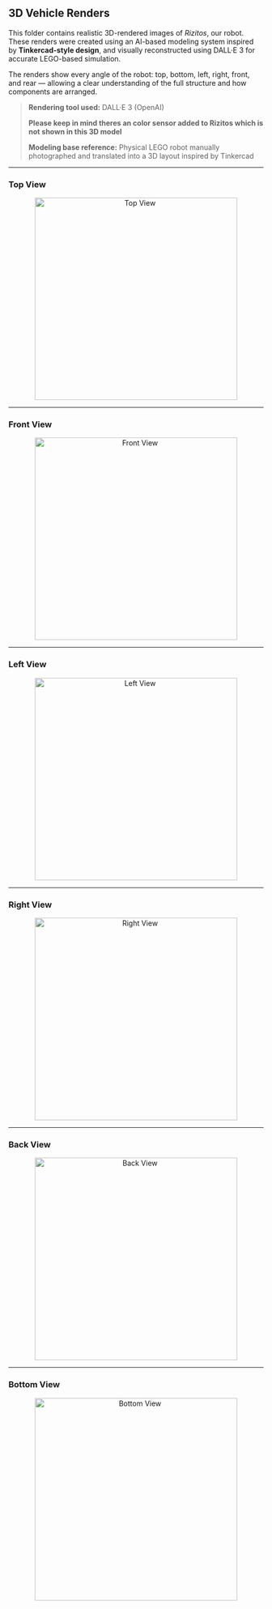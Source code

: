## 3D Vehicle Renders

This folder contains realistic 3D-rendered images of *Rizitos*, our robot. These renders were created using an AI-based modeling system inspired by **Tinkercad-style design**, and visually reconstructed using DALL·E 3 for accurate LEGO-based simulation.

The renders show every angle of the robot: top, bottom, left, right, front, and rear — allowing a clear understanding of the full structure and how components are arranged.

> **Rendering tool used:** DALL·E 3 (OpenAI)
> 
> **Please keep in mind theres an color sensor added to Rizitos which is not shown in this 3D model**
> 
> **Modeling base reference:** Physical LEGO robot manually photographed and translated into a 3D layout inspired by Tinkercad

---

###  Top View  
<div style="text-align: center;">
  <img src="https://github.com/csvprobotica/Team-Rizitos_2025./blob/main/models/v3D/top%203d.png" alt="Top View" width="400"/>
</div>

---

###  Front View  
<div style="text-align: center;">
  <img src="https://github.com/csvprobotica/Team-Rizitos_2025./blob/main/models/v3D/front%203D.png" alt="Front View" width="400"/>
</div>

---

###  Left View  
<div style="text-align: center;">
  <img src="https://github.com/csvprobotica/Team-Rizitos_2025./blob/main/models/v3D/left%203D.png" alt="Left View" width="400"/>
</div>

---

###  Right View  
<div style="text-align: center;">
  <img src="https://github.com/csvprobotica/Team-Rizitos_2025./blob/main/models/v3D/right%203D.png" alt="Right View" width="400"/>
</div>

---

###  Back View  
<div style="text-align: center;">
  <img src="https://github.com/csvprobotica/Team-Rizitos_2025./blob/main/models/v3D/back%203D.png" alt="Back View" width="400"/>
</div>

---

###  Bottom View  
<div style="text-align: center;">
  <img src="https://github.com/csvprobotica/Team-Rizitos_2025./blob/main/models/v3D/bottom.png" alt="Bottom View" width="400"/>
</div>

